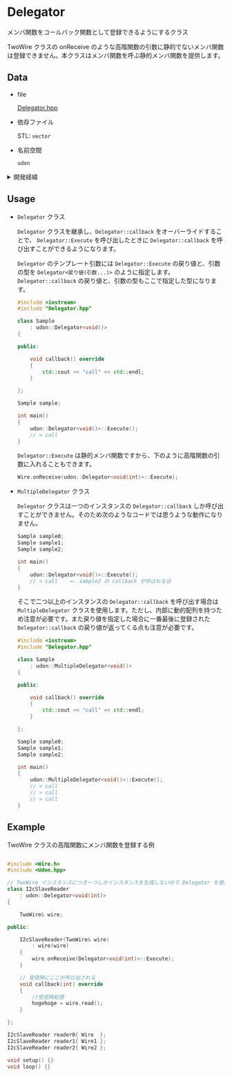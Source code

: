 # Delegator

メンバ関数をコールバック関数として登録できるようにするクラス

TwoWire クラスの onReceive のような高階関数の引数に静的でないメンバ関数は登録できません。本クラスはメンバ関数を呼ぶ静的メンバ関数を提供します。

## Data

-   file

    [Delegator.hpp](../../src/udon/algorithm/Delegator.hpp)

-   依存ファイル

    STL: `vector`

-   名前空間

    `udon`

<details>
<summary>開発経緯</summary>

	例えば下のような i2c 通信を使用したスレーブ側の受信クラスを考えます。一見正しそうに見えますが、このコードはエラーになります。`I2cSlaveReader::receiveEvent` 関数が静的関数でないため、`TwoWire::onReceive` 関数の引数に登録することができないからです。

	そこで`I2cSlaveReader::receiveEvent` を静的関数にするとなるわけですが、静的関数から通常のメンバ変数にアクセスすることはできないため、`buffer` も静的変数にする必要が出てきます。すると、`I2cSlaveReader` クラスはインスタンス間を複数作成しても `buffer` はインスタンス間で共有されるため複数インスタンス間を作ることができなくなってしまいます。この問題を解消するために `Delegator` を開発しました。

	```cpp
	class I2cSlaveReader
	{

		TwoWire& wire;

		uint8_t buffer[--];

	public:

		I2cSlaveReader(TwoWire& wire)
			: wire(wire)
		{
			wire.onReceive(receiveEvent);
		}

		void receiveEvent(int)
		{
			while (wire.available())
			{
				for (auto&& it : buffer)
				{
					it = wire.read();
				}
			}
		}

	};

	I2cSlaveReader reader0 { Wire  };
	I2cSlaveReader reader1 { Wire1 };
	```
</details>

## Usage

-   `Delegator` クラス

	`Delegator` クラスを継承し、`Delegator::callback` をオーバーライドすることで、 `Delegator::Execute` を呼び出したときに `Delegator::callback` を呼び出すことができるようになります。

	`Delegator` のテンプレート引数には `Delegator::Execute` の戻り値と、引数の型を `Delegator<戻り値(引数...)>` のように指定します。`Delegator::callback` の戻り値と、引数の型もここで指定した型になります。

	```cpp
	#include <iostream>
	#include "Delegator.hpp"

	class Sample
		: udon::Delegator<void()>
	{

	public:

		void callback() override
		{
			std::cout << "call" << std::endl;
		}

	};

	Sample sample;

	int main()
	{
		udon::Delegator<void()>::Execute();
		// > call
	}
	```

	`Delegator::Execute` は静的メンバ関数ですから、下のように高階関数の引数に入れることもできます。

	```cpp
	Wire.onReceive(udon::Delegator<void(int)>::Execute);
	```

-   `MultipleDelegator` クラス

	`Delegator` クラスは一つのインスタンスの `Delegator::callback` しか呼び出すことができません。そのため次のようなコードでは思うような動作になりません。

	```cpp
	Sample sample0;
	Sample sample1;
	Sample sample2;

	int main()
	{
		udon::Delegator<void()>::Execute();
		// > call    <- sample2 の callback が呼ばれる😢
	}
	```

	そこで二つ以上のインスタンスの `Delegator::callback` を呼び出す場合は `MultipleDelegator` クラスを使用します。ただし、内部に動的配列を持つため注意が必要です。また戻り値を指定した場合に一番最後に登録された `Delegator::callback` の戻り値が返ってくる点も注意が必要です。

	```cpp
	#include <iostream>
	#include "Delegator.hpp"

	class Sample
		: udon::MultipleDelegator<void()>
	{

	public:

		void callback() override
		{
			std::cout << "call" << std::endl;
		}

	};

	Sample sample0;
	Sample sample1;
	Sample sample2;

	int main()
	{
		udon::MultipleDelegator<void()>::Execute();
		// > call
		// > call
		// > call
	}
	```

## Example

TwoWire クラスの高階関数にメンバ関数を登録する例

```cpp

#include <Wire.h>
#include <Udon.hpp>

// TwoWire インスタンスにつき一つしかインスタンスを生成しないので Delegator を使用する
class I2cSlaveReader
	: udon::Delegator<void(int)>
{

	TwoWire& wire;

public:

	I2cSlaveReader(TwoWire& wire)
		: wire(wire)
	{
		wire.onReceive(Delegator<void(int)>::Execute);
	}

	// 受信時にここが呼び出される
	void callback(int) override
	{
		//受信時処理
		hogehoge = wire.read();
	}

};

I2cSlaveReader reader0{ Wire  };
I2cSlaveReader reader1{ Wire1 };
I2cSlaveReader reader2{ Wire2 };

void setup() {}
void loop() {}
```